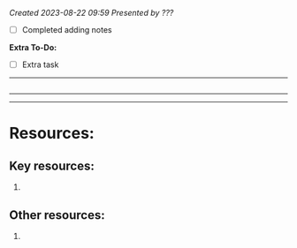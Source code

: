 *Created 2023-08-22 09:59*
*Presented by ???*
- [ ] Completed adding notes

**Extra To-Do:**
- [ ] Extra task
---
```toc
```
---


---

# Resources:
## Key resources:
1. 

## Other resources:
1. 